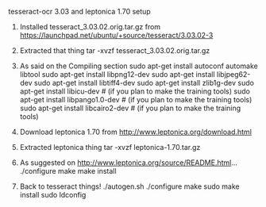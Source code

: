 tesseract-ocr 3.03 and leptonica 1.70 setup 

1. Installed tesseract_3.03.02.orig.tar.gz from https://launchpad.net/ubuntu/+source/tesseract/3.03.02-3

2. Extracted that thing
    tar -xvzf tesseract_3.03.02.orig.tar.gz

3. As said on the Compiling section
    sudo apt-get install autoconf automake libtool
    sudo apt-get install libpng12-dev
    sudo apt-get install libjpeg62-dev
    sudo apt-get install libtiff4-dev
    sudo apt-get install zlib1g-dev
    sudo apt-get install libicu-dev      # (if you plan to make the training tools)
    sudo apt-get install libpango1.0-dev # (if you plan to make the training tools)
    sudo apt-get install libcairo2-dev   # (if you plan to make the training tools)

4. Download leptonica 1.70 from http://www.leptonica.org/download.html

5. Extracted leptonica thing
    tar -xvzf leptonica-1.70.tar.gz 

6. As suggested on http://www.leptonica.org/source/README.html...
    ./configure 
    make 
    make install

7. Back to tesseract things!
    ./autogen.sh
    ./configure
    make
    sudo make install
    sudo ldconfig